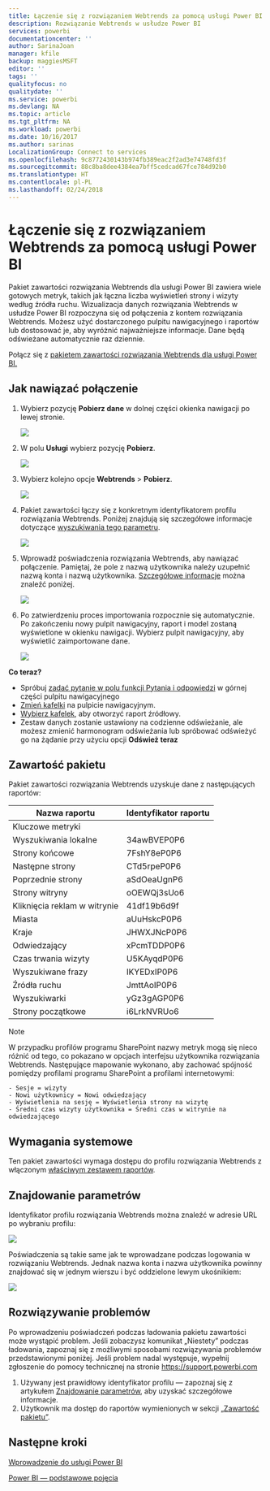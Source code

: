 ```yaml
---
title: Łączenie się z rozwiązaniem Webtrends za pomocą usługi Power BI
description: Rozwiązanie Webtrends w usłudze Power BI
services: powerbi
documentationcenter: ''
author: SarinaJoan
manager: kfile
backup: maggiesMSFT
editor: ''
tags: ''
qualityfocus: no
qualitydate: ''
ms.service: powerbi
ms.devlang: NA
ms.topic: article
ms.tgt_pltfrm: NA
ms.workload: powerbi
ms.date: 10/16/2017
ms.author: sarinas
LocalizationGroup: Connect to services
ms.openlocfilehash: 9c8772430143b974fb389eac2f2ad3e74748fd3f
ms.sourcegitcommit: 88c8ba8dee4384ea7bff5cedcad67fce784d92b0
ms.translationtype: HT
ms.contentlocale: pl-PL
ms.lasthandoff: 02/24/2018
---
```

# <a name="connect-to-webtrends-with-power-bi"></a>Łączenie się z rozwiązaniem Webtrends za pomocą usługi Power BI
Pakiet zawartości rozwiązania Webtrends dla usługi Power BI zawiera wiele gotowych metryk, takich jak łączna liczba wyświetleń strony i wizyty według źródła ruchu. Wizualizacja danych rozwiązania Webtrends w usłudze Power BI rozpoczyna się od połączenia z kontem rozwiązania Webtrends. Możesz użyć dostarczonego pulpitu nawigacyjnego i raportów lub dostosować je, aby wyróżnić najważniejsze informacje.  Dane będą odświeżane automatycznie raz dziennie.

Połącz się z [pakietem zawartości rozwiązania Webtrends dla usługi Power BI.](https://app.powerbi.com/getdata/services/webtrends)

## <a name="how-to-connect"></a>Jak nawiązać połączenie
1. Wybierz pozycję **Pobierz dane** w dolnej części okienka nawigacji po lewej stronie.
   
   ![](media/service-connect-to-webtrends/getdata3.png)
2. W polu **Usługi** wybierz pozycję **Pobierz**.
   
   ![](media/service-connect-to-webtrends/services.png)
3. Wybierz kolejno opcje **Webtrends** \> **Pobierz**.
   
   ![](media/service-connect-to-webtrends/webtrends.png)
4. Pakiet zawartości łączy się z konkretnym identyfikatorem profilu rozwiązania Webtrends. Poniżej znajdują się szczegółowe informacje dotyczące [wyszukiwania tego parametru](#FindingParams).
   
   ![](media/service-connect-to-webtrends/parameters.png)
5. Wprowadź poświadczenia rozwiązania Webtrends, aby nawiązać połączenie. Pamiętaj, że pole z nazwą użytkownika należy uzupełnić nazwą konta i nazwą użytkownika. [Szczegółowe informacje](#FindingParams) można znaleźć poniżej.
   
   ![](media/service-connect-to-webtrends/creds.png)
6. Po zatwierdzeniu proces importowania rozpocznie się automatycznie. Po zakończeniu nowy pulpit nawigacyjny, raport i model zostaną wyświetlone w okienku nawigacji. Wybierz pulpit nawigacyjny, aby wyświetlić zaimportowane dane.
   
   ![](media/service-connect-to-webtrends/dashboard.png)

**Co teraz?**

* Spróbuj [zadać pytanie w polu funkcji Pytania i odpowiedzi](power-bi-q-and-a.md) w górnej części pulpitu nawigacyjnego
* [Zmień kafelki](service-dashboard-edit-tile.md) na pulpicie nawigacyjnym.
* [Wybierz kafelek](service-dashboard-tiles.md), aby otworzyć raport źródłowy.
* Zestaw danych zostanie ustawiony na codzienne odświeżanie, ale możesz zmienić harmonogram odświeżania lub spróbować odświeżyć go na żądanie przy użyciu opcji **Odśwież teraz**

## <a name="whats-included"></a>Zawartość pakietu
<a name="Included"></a>

Pakiet zawartości rozwiązania Webtrends uzyskuje dane z następujących raportów:  

| Nazwa raportu | Identyfikator raportu |
| --- | --- |
| Kluczowe metryki | |
| Wyszukiwania lokalne |34awBVEP0P6 |
| Strony końcowe |7FshY8eP0P6 |
| Następne strony |CTd5rpeP0P6 |
| Poprzednie strony |aSdOeaUgnP6 |
| Strony witryny |oOEWQj3sUo6 |
| Kliknięcia reklam w witrynie |41df19b6d9f |
| Miasta |aUuHskcP0P6 |
| Kraje |JHWXJNcP0P6 |
| Odwiedzający |xPcmTDDP0P6 |
| Czas trwania wizyty |U5KAyqdP0P6 |
| Wyszukiwane frazy |IKYEDxIP0P6 |
| Źródła ruchu |JmttAoIP0P6 |
| Wyszukiwarki |yGz3gAGP0P6 |
| Strony początkowe |i6LrkNVRUo6 |

>[!NOTE]
>W przypadku profilów programu SharePoint nazwy metryk mogą się nieco różnić od tego, co pokazano w opcjach interfejsu użytkownika rozwiązania Webtrends. Następujące mapowanie wykonano, aby zachować spójność pomiędzy profilami programu SharePoint a profilami internetowymi:   

    - Sesje = wizyty  
    - Nowi użytkownicy = Nowi odwiedzający  
    - Wyświetlenia na sesję = Wyświetlenia strony na wizytę  
    - Średni czas wizyty użytkownika = Średni czas w witrynie na odwiedzającego  

## <a name="system-requirements"></a>Wymagania systemowe
Ten pakiet zawartości wymaga dostępu do profilu rozwiązania Webtrends z włączonym [właściwym zestawem raportów](#Included).

<a name="FindingParams"></a>

## <a name="finding-parameters"></a>Znajdowanie parametrów
Identyfikator profilu rozwiązania Webtrends można znaleźć w adresie URL po wybraniu profilu:

![](media/service-connect-to-webtrends/webtrendsparameters.png)

Poświadczenia są takie same jak te wprowadzane podczas logowania w rozwiązaniu Webtrends. Jednak nazwa konta i nazwa użytkownika powinny znajdować się w jednym wierszu i być oddzielone lewym ukośnikiem:

![](media/service-connect-to-webtrends/webtrendscreds.png)

## <a name="troubleshooting"></a>Rozwiązywanie problemów
Po wprowadzeniu poświadczeń podczas ładowania pakietu zawartości może wystąpić problem. Jeśli zobaczysz komunikat „Niestety” podczas ładowania, zapoznaj się z możliwymi sposobami rozwiązywania problemów przedstawionymi poniżej. Jeśli problem nadal występuje, wypełnij zgłoszenie do pomocy technicznej na stronie https://support.powerbi.com

1. Używany jest prawidłowy identyfikator profilu — zapoznaj się z artykułem [Znajdowanie parametrów](#FindingParams), aby uzyskać szczegółowe informacje.
2. Użytkownik ma dostęp do raportów wymienionych w sekcji [„Zawartość pakietu”](#Included).

## <a name="next-steps"></a>Następne kroki
[Wprowadzenie do usługi Power BI](service-get-started.md)

[Power BI — podstawowe pojęcia](service-basic-concepts.md)

